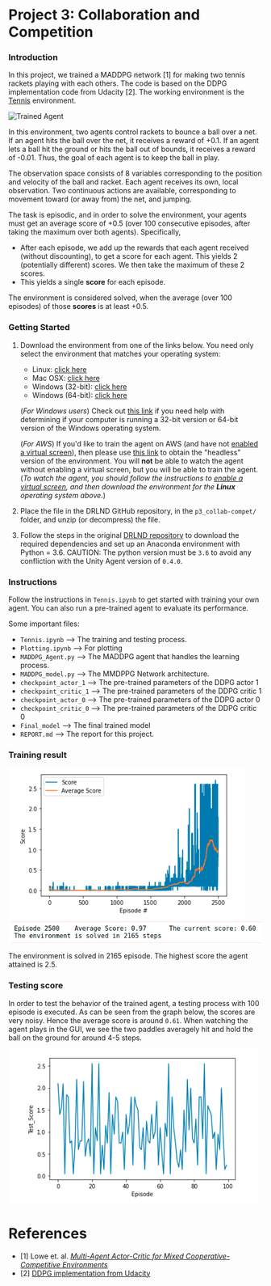 [//]: # (Image References)

[image1]: https://user-images.githubusercontent.com/10624937/42135623-e770e354-7d12-11e8-998d-29fc74429ca2.gif "Trained Agent"
[image2]: https://user-images.githubusercontent.com/10624937/42135622-e55fb586-7d12-11e8-8a54-3c31da15a90a.gif "Soccer"


# Project 3: Collaboration and Competition

### Introduction

In this project, we trained a MADDPG network [1] for making two tennis rackets playing with each others. The code is based on the DDPG implementation code from Udacity [2].
The working environment is the [Tennis](https://github.com/Unity-Technologies/ml-agents/blob/master/docs/Learning-Environment-Examples.md#tennis) environment.

![Trained Agent][image1]

In this environment, two agents control rackets to bounce a ball over a net. If an agent hits the ball over the net, it receives a reward of +0.1.  If an agent lets a ball hit the ground or hits the ball out of bounds, it receives a reward of -0.01.  Thus, the goal of each agent is to keep the ball in play.

The observation space consists of 8 variables corresponding to the position and velocity of the ball and racket. Each agent receives its own, local observation.  Two continuous actions are available, corresponding to movement toward (or away from) the net, and jumping. 

The task is episodic, and in order to solve the environment, your agents must get an average score of +0.5 (over 100 consecutive episodes, after taking the maximum over both agents). Specifically,

- After each episode, we add up the rewards that each agent received (without discounting), to get a score for each agent. This yields 2 (potentially different) scores. We then take the maximum of these 2 scores.
- This yields a single **score** for each episode.

The environment is considered solved, when the average (over 100 episodes) of those **scores** is at least +0.5.

### Getting Started

1. Download the environment from one of the links below.  You need only select the environment that matches your operating system:
    - Linux: [click here](https://s3-us-west-1.amazonaws.com/udacity-drlnd/P3/Tennis/Tennis_Linux.zip)
    - Mac OSX: [click here](https://s3-us-west-1.amazonaws.com/udacity-drlnd/P3/Tennis/Tennis.app.zip)
    - Windows (32-bit): [click here](https://s3-us-west-1.amazonaws.com/udacity-drlnd/P3/Tennis/Tennis_Windows_x86.zip)
    - Windows (64-bit): [click here](https://s3-us-west-1.amazonaws.com/udacity-drlnd/P3/Tennis/Tennis_Windows_x86_64.zip)
    
    (_For Windows users_) Check out [this link](https://support.microsoft.com/en-us/help/827218/how-to-determine-whether-a-computer-is-running-a-32-bit-version-or-64) if you need help with determining if your computer is running a 32-bit version or 64-bit version of the Windows operating system.

    (_For AWS_) If you'd like to train the agent on AWS (and have not [enabled a virtual screen](https://github.com/Unity-Technologies/ml-agents/blob/master/docs/Training-on-Amazon-Web-Service.md)), then please use [this link](https://s3-us-west-1.amazonaws.com/udacity-drlnd/P3/Tennis/Tennis_Linux_NoVis.zip) to obtain the "headless" version of the environment.  You will **not** be able to watch the agent without enabling a virtual screen, but you will be able to train the agent.  (_To watch the agent, you should follow the instructions to [enable a virtual screen](https://github.com/Unity-Technologies/ml-agents/blob/master/docs/Training-on-Amazon-Web-Service.md), and then download the environment for the **Linux** operating system above._)

2. Place the file in the DRLND GitHub repository, in the `p3_collab-compet/` folder, and unzip (or decompress) the file. 

3. Follow the steps in the original [DRLND repository](https://github.com/udacity/deep-reinforcement-learning#dependencies)  to download the required dependencies and set up an Anaconda environment with Python = 3.6. CAUTION: The python version must be `3.6` to avoid any confliction with the Unity Agent version of `0.4.0`. 

### Instructions

Follow the instructions in `Tennis.ipynb` to get started with training your own agent. You can also run a pre-trained agent to evaluate its performance.

Some important files:
* `Tennis.ipynb` --> The training and testing process.
* `Plotting.ipynb` --> For plotting
* `MADDPG_Agent.py` --> The MADDPG agent that handles the learning process.
* `MADDPG_model.py` --> The MMDPPG Network architecture.
* `checkpoint_actor_1` --> The pre-trained parameters of the DDPG actor 1
* `checkpoint_critic_1` --> The pre-trained parameters of the DDPG critic 1
* `checkpoint_actor_0` --> The pre-trained parameters of the DDPG actor 0
* `checkpoint_critic_0` --> The pre-trained parameters of the DDPG critic 0
* `Final_model` --> The final trained model
* `REPORT.md` --> The report for this project.

### Training result
![Training Result 1](Asset/Final_Graph_1.png)
![Training Result 1](Asset/Final_1.png)

The environment is solved in 2165 episode. The highest score the agent attained is 2.5. 


### Testing score
In order to test the behavior of the trained agent, a testing process with 100 episode is executed. As can be seen from the graph below, the scores are very noisy. Hence the average score is around `0.61`. When watching the agent plays in the GUI, we see the two paddles averagely hit and hold the ball on the ground for around 4-5 steps. 

![Test Result](Asset/Test_score.png)


# References

* [1] Lowe et. al. [*Multi-Agent Actor-Critic for Mixed Cooperative-Competitive Environments*](https://arxiv.org/pdf/1706.02275.pdfs)
* [2] [DDPG implementation from Udacity](https://github.com/udacity/deep-reinforcement-learning/tree/master/ddpg-pendulum)